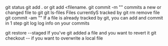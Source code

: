 git status
git add .  or git add <filename.
git commit -m "<comment>"   commits a new or changed file to git
git ls-files   Files currentlyS 	 tracked by git
rm <filename> remove file
git commit -am "<comment>"  If a file is already tracked by git, you can add and commit in 1 step
git log   log info on your commits

git restore --staged <filename>  If you've git added a file and you want to revert it
git checkout -- <filename> if you want to overwrite a local file


